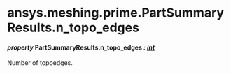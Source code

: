 # ansys.meshing.prime.PartSummaryResults.n_topo_edges



#### *property* PartSummaryResults.n_topo_edges *: [int](https://docs.python.org/3.11/library/functions.html#int)*

Number of topoedges.

<!-- !! processed by numpydoc !! -->
